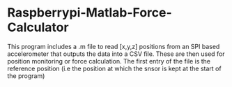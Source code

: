 # Raspberrypi-Matlab-Force-Calculator
This program includes a .m file to read [x,y,z] positions from an SPI based accelerometer that outputs the data into a CSV file. These are then used for position monitoring or force calculation.
The first entry of the file is the reference position (i.e the position at which the snsor is kept at the start of the program)
